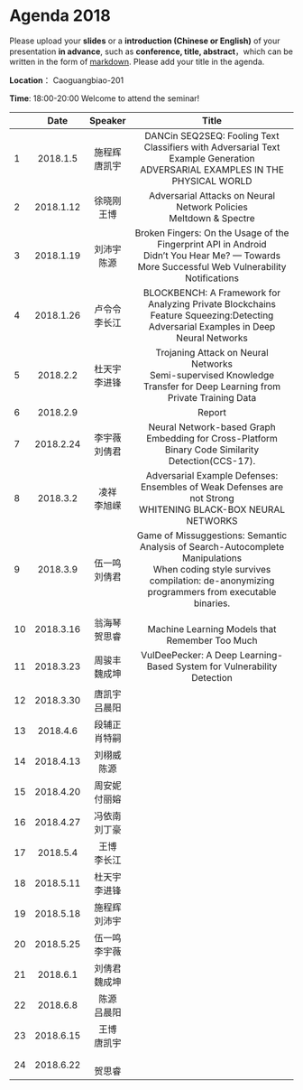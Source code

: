 # Agenda 2018
Please upload your **slides** or a **introduction (Chinese or English)** of your presentation **in advance**,
such as **conference, title, abstract**，which can be written in the form of [markdown](http://sspai.com/25137). Please add your title in the agenda.

**Location**： Caoguangbiao-201

**Time**: 18:00-20:00  Welcome to attend the seminar!

||Date|Speaker|Title|
|---|:---:|:---:|:---:|
|1|2018.1.5|施程辉 <br> 唐凯宇|DANCin SEQ2SEQ: Fooling Text Classifiers with Adversarial Text Example Generation <br>ADVERSARIAL EXAMPLES IN THE PHYSICAL WORLD|
|2|2018.1.12|徐晓刚 <br> 王博|Adversarial Attacks on Neural Network Policies <br> Meltdown & Spectre|
|3|2018.1.19|刘沛宇 <br> 陈源|Broken Fingers: On the Usage of the Fingerprint API in Android <br> Didn’t You Hear Me? — Towards More Successful Web Vulnerability Notifications |
|4|2018.1.26|卢令令 <br> 李长江|BLOCKBENCH: A Framework for Analyzing Private Blockchains <br>  Feature Squeezing:Detecting Adversarial Examples in Deep Neural Networks|
|5|2018.2.2|杜天宇 <br> 李进锋|Trojaning Attack on Neural Networks<br> Semi-supervised Knowledge Transfer for Deep Learning from Private Training Data|
|6|2018.2.9| <br> | Report
|7|2018.2.24|李宇薇 <br> 刘倩君| Neural Network-based Graph Embedding for Cross-Platform Binary Code Similarity Detection(CCS-17).
|8|2018.3.2|凌祥 <br>李旭嵘 |Adversarial Example Defenses: Ensembles of Weak Defenses are not Strong <br>WHITENING BLACK-BOX NEURAL NETWORKS
|9|2018.3.9 |伍一鸣 <br>刘倩君| Game of Missuggestions: Semantic Analysis of Search-Autocomplete Manipulations<br>When coding style survives compilation: de-anonymizing programmers from executable binaries.
|10|2018.3.16|翁海琴 <br> 贺思睿|<br>Machine Learning Models that Remember Too Much
|11|2018.3.23|周骏丰 <br> 魏成坤| VulDeePecker: A Deep Learning-Based System for Vulnerability Detection<br>
|12|2018.3.30|唐凯宇<br>吕晨阳|
|13|2018.4.6| 段辅正<br>肖特嗣|
|14|2018.4.13|刘栩威<br>陈源|
|15|2018.4.20|周安妮<br>付丽嫆|
|16|2018.4.27|冯依南<br>刘丁豪|
|17|2018.5.4|王博<br>李长江|
|18|2018.5.11|杜天宇<br>李进锋|
|19|2018.5.18|施程辉<br>刘沛宇|
|20|2018.5.25| 伍一鸣<br>李宇薇|
|21|2018.6.1|刘倩君<br> 魏成坤|
|22|2018.6.8| 陈源<br> 吕晨阳|
|23|2018.6.15|王博<br>唐凯宇|
|24|2018.6.22|<br>贺思睿|



